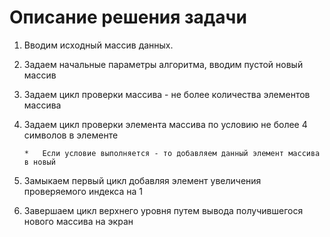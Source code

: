 # Описание решения задачи

1.   Вводим  исходный массив данных.

2.  Задаем начальные параметры алгоритма, вводим пустой новый массив

3.   Задаем цикл проверки массива - не более количества элементов массива

4.   Задаем цикл проверки элемента массива по условию не более 4 символов в элементе

         *   Если условие выполняется - то добавляем данный элемент массива в новый

5. Замыкаем первый цикл добавляя элемент увеличения проверяемого индекса на 1

6. Завершаем цикл верхнего уровня путем вывода получившегося нового массива на экран
